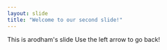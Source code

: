 ```yaml
---
layout: slide
title: "Welcome to our second slide!"
---
```

This is arodham's slide
Use the left arrow to go back!
